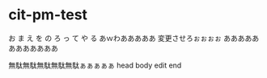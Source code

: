 cit-pm-test
===========
お
ま
え
を
の
ろ
っ
て
や
る
あｗわあああああ
変更させろぉぉぉぉ
ああああああああああああ



無駄無駄無駄無駄無駄ぁぁぁぁぁ
head
body
edit
end

